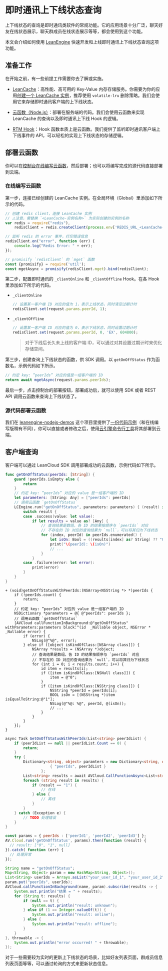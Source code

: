 # 即时通讯上下线状态查询

上下线状态的查询是即时通讯类软件的常规功能。它的应用场景十分广泛，聊天好友在线状态展示，聊天群成员在线状态展示等等，都会使用到这个功能。

本文会介绍如何使用 [LeanEngine](leanengine_overview.html) 快速开发和上线即时通讯上下线状态查询这项功能。

## 准备工作

在开始之前，有一些前提工作需要你去了解或实施。

* [LeanCache](leancache_guide.html)：高性能、高可用的 Key-Value 内存存储服务。你需要为你的应用[创建一个 LeanCache 实例](leancache_guide.html#创建实例)，推荐使用 `volatile-lru` 删除策略。我们会使用它来存储即时通讯客户端的上下线状态。

* [云函数（Node.js）](leanengine_cloudfunction_guide-node.html)：部署在服务端的代码。我们会使用云函数来实现 LeanCache 的查询以及即时通讯上下线 Hook 的逻辑。

* [RTM Hook](realtime-guide-systemconv.html)：Hook 函数本质上是云函数。我们提供了监听即时通讯客户端上下线事件的 API，可以轻松的实现上下线状态的存储逻辑。

## 部署云函数

你可以在[控制台在线编写云函数](leanengine_cloudfunction_guide-node.html#在线编写云函数)，然后部署；也可以将编写完成的源代码直接部署到云端。

### 在线编写云函数

第一步，连接已经创建的 LeanCache 实例。在全局环境（Global）里添加如下所示的代码。

```js
// 创建 redis client，连接 LeanCache 实例
// ⚠️注意，需替换 `<LeanCache-实例名称>` 为实际创建的实例的名称
var redis = require("redis"),
    redisClient = redis.createClient(process.env['REDIS_URL_<LeanCache-实例名称>']);

// 监听 redis 的 error 事件，打印错误信息
redisClient.on("error", function (err) {
    console.log("Redis Error: " + err);
});

// promisify `redisClient` 的 `mget` 函数
const {promisify} = require('util');
const mgetAsync = promisify(redisClient.mget).bind(redisClient);
```

第二步，配置即时通讯的 `_clientOnline` 和 `_clientOffline` Hook。在各 Hook 里添加如下所示的代码。

* `_clientOnline`
  ```js
  // 设置某一客户端 ID 对应的值为 1，表示上线状态，同时清空过期计时
  redisClient.set(request.params.peerId, 1);
  ```

* `_clientOffline`
  ```js
  // 设置某一客户端 ID 对应的值为 0，表示下线状态，同时设置过期计时
  redisClient.set(request.params.peerId, 0, 'EX', 604800);
  ```

  > 对于下线后长久未上线的客户端 ID，可以通过对其设置过期计时来优化存储空间。

第三步，创建查询上下线状态的函数，供 SDK 调用。以 `getOnOffStatus` 作为函数名，示例代码如下所示。

```js
// 约定 key: ”peerIds” 对应的值是一组客户端的 ID
return await mgetAsync(request.params.peerIds);
```

最后一步，点击控制台的部署按钮，部署成功后，就可以使用 SDK 或者 REST API 调用云函数来查询上下线状态了。

### 源代码部署云函数

我们在 [leanengine-nodejs-demos](https://github.com/leancloud/leanengine-nodejs-demos) 这个项目里提供了[一份代码示例](https://github.com/leancloud/leanengine-nodejs-demos/blob/master/functions/rtm-onoff-status.js)（和在线编写版稍有不同），你可以直接或者修改之后，使用[云引擎命令行工具](https://leancloud.cn/docs/leanengine_cli.html)将其部署到云端。

## 客户端查询

客户端可以通过 LeanCloud SDK 调用部署成功的云函数，示例代码如下所示。

```swift
func getOnOffStatus(peerIds: [String]) {
    guard !peerIds.isEmpty else {
        return
    }
    // 约定 key: ”peerIds” 对应的 value 是一组客户端的 ID
    let parameters: [String: Any] = ["peerIds": peerIds]
    // 调用云函数 `getOnOffStatus`
    LCEngine.run("getOnOffStatus", parameters: parameters) { (result) in
        switch result {
        case .success(value: let value):
            if let results = value as? [Any] {
                // 查询结果是数组，各 ID 的结果按顺序与 `peerIds` 对应
                // 不存在的 ID 对应的查询结果为 `null`，可以将其归为下线状态
                for (index, peerId) in peerIds.enumerated() {
                    let isOn: Bool = ((results[index] as? String) ?? "0") == "1"
                    print("\(peerId): \(isOn)")
                    // ...
                }
            }
        case .failure(error: let error):
            print(error)
        }
    }
}
```
```objc
+ (void)getOnOffStatusWithPeerIds:(NSArray<NSString *> *)peerIds {
    if (!peerIds.count) {
        return;
    }
    // 约定 key: ”peerIds” 对应的 value 是一组客户端的 ID
    NSDictionary *parameters = @{ @"peerIds": peerIds };
    // 调用云函数 `getOnOffStatus`
    [AVCloud callFunctionInBackground:@"getOnOffStatus" withParameters:parameters block:^(id  _Nullable object, NSError * _Nullable error) {
        if (error) {
            NSLog(@"%@", error);
        } else if ([object isKindOfClass:[NSArray class]]) {
            NSArray *results = (NSArray *)object;
            // 查询结果是数组，各 ID 的结果按顺序与 `peerIds` 对应
            // 不存在的 ID 对应的查询结果为 `null`，可以将其归为下线状态
            for (int i = 0; i < results.count; i++) {
                id item = results[i];
                if ([item isKindOfClass:[NSNull class]]) {
                    item = @"0";
                }
                if ([item isKindOfClass:[NSString class]]) {
                    NSString *peerId = peerIds[i];
                    BOOL isOn = [(NSString *)item isEqualToString:@"1"];
                    NSLog(@"%@: %@", peerId, @(isOn));
                    // ...
                }
            }
        }
    }];
}
```
```cs
async Task GetOnOffStatusWithPeerIds(List<string> peerIdList) {
    if (peerIdList == null || peerIdList.Count == 0) {
        return;
    }
    try {
        Dictionary<string, object> paramters = new Dictionary<string, object> {
                    { "peerIds", peerIdList }
                };
        List<string> results = await AVCloud.CallFunctionAsync<List<string>>("getOnOffStatus", paramters);
        foreach (string result in results) {
            if (result == "1") {
                // 在线
            } else {
                // 离线
            }
        }
    } catch (Exception e) {
        // TODO 处理错误
    }
}
```
```js
const params = { peerIds : ['peerId1', 'peerId2', 'peerId3'] };
AV.Cloud.run('getOnOffStatus', params).then(function (result) {
  // result: ["0", "1", null]
}).catch( function (err) {
  // 处理异常
});
```
```java
String name = "getOnOffStatus";
Map<String, Object> param = new HashMap<String, Object>();
List<String> userIds = Arrays.asList("your_user_id_1", "your_user_id_2");
param.put("peerIds", userIds);
AVCloud.callFunctionInBackground(name, param).subscribe(results -> {
    System.out.println("结果 = " + results);
    for (String t: results) {
        if (null == t) {
            System.out.println("result: unknown");
        } else if (1 == Integer.valueOf(t)) {
            System.out.println("result: online");
        } else {
            System.out.println("result: offline");
        }
    }
}, throwable -> {
    System.out.println("error occurred! " + throwable);
});
```

对于一些需要较为实时的更新上下线状态的场景，比如好友列表页面，群成员信息列表页面等等，可以通过轮询的方式来更新状态信息。